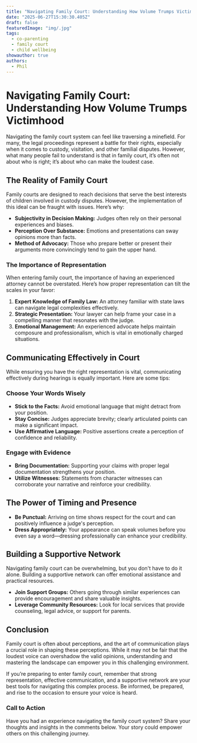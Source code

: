 ```yaml
---
title: "Navigating Family Court: Understanding How Volume Trumps Victimhood"
date: "2025-06-27T15:30:30.405Z"
draft: false
featuredImage: "img/.jpg"
tags:
  - co-parenting
  - family court
  - child wellbeing
showauthor: true
authors:
  - Phil
---
```


# Navigating Family Court: Understanding How Volume Trumps Victimhood  
Navigating the family court system can feel like traversing a minefield. For many, the legal proceedings represent a battle for their rights, especially when it comes to custody, visitation, and other familial disputes. However, what many people fail to understand is that in family court, it’s often not about who is right; it’s about who can make the loudest case.  

## The Reality of Family Court  
Family courts are designed to reach decisions that serve the best interests of children involved in custody disputes. However, the implementation of this ideal can be fraught with issues. Here’s why:  
- **Subjectivity in Decision Making:** Judges often rely on their personal experiences and biases.  
- **Perception Over Substance:** Emotions and presentations can sway opinions more than facts.  
- **Method of Advocacy:** Those who prepare better or present their arguments more convincingly tend to gain the upper hand.  

### The Importance of Representation  
When entering family court, the importance of having an experienced attorney cannot be overstated. Here’s how proper representation can tilt the scales in your favor:  
1. **Expert Knowledge of Family Law:** An attorney familiar with state laws can navigate legal complexities effectively.  
2. **Strategic Presentation:** Your lawyer can help frame your case in a compelling manner that resonates with the judge.  
3. **Emotional Management:** An experienced advocate helps maintain composure and professionalism, which is vital in emotionally charged situations.  

## Communicating Effectively in Court  
While ensuring you have the right representation is vital, communicating effectively during hearings is equally important. Here are some tips:  
### Choose Your Words Wisely  
- **Stick to the Facts:** Avoid emotional language that might detract from your position.  
- **Stay Concise:** Judges appreciate brevity; clearly articulated points can make a significant impact.  
- **Use Affirmative Language:** Positive assertions create a perception of confidence and reliability.  

### Engage with Evidence  
- **Bring Documentation:** Supporting your claims with proper legal documentation strengthens your position.  
- **Utilize Witnesses:** Statements from character witnesses can corroborate your narrative and reinforce your credibility.  

## The Power of Timing and Presence  
- **Be Punctual:** Arriving on time shows respect for the court and can positively influence a judge's perception.  
- **Dress Appropriately:** Your appearance can speak volumes before you even say a word—dressing professionally can enhance your credibility.  

## Building a Supportive Network  
Navigating family court can be overwhelming, but you don't have to do it alone. Building a supportive network can offer emotional assistance and practical resources.  
- **Join Support Groups:** Others going through similar experiences can provide encouragement and share valuable insights.  
- **Leverage Community Resources:** Look for local services that provide counseling, legal advice, or support for parents.  

## Conclusion  
Family court is often about perceptions, and the art of communication plays a crucial role in shaping these perceptions. While it may not be fair that the loudest voice can overshadow the valid opinions, understanding and mastering the landscape can empower you in this challenging environment.  

If you’re preparing to enter family court, remember that strong representation, effective communication, and a supportive network are your best tools for navigating this complex process. Be informed, be prepared, and rise to the occasion to ensure your voice is heard. 

### Call to Action  
Have you had an experience navigating the family court system? Share your thoughts and insights in the comments below. Your story could empower others on this challenging journey.

